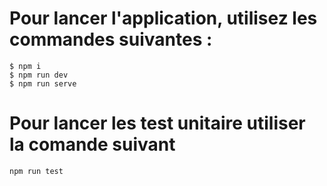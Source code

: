 # Pour lancer l'application, utilisez les commandes suivantes :
```
$ npm i
$ npm run dev 
$ npm run serve 
```
# Pour lancer les test unitaire utiliser la comande suivant 
```
npm run test
```